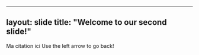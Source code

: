 
---
layout: slide
title: "Welcome to our second slide!"
---
Ma citation ici
Use the left arrow to go back!
